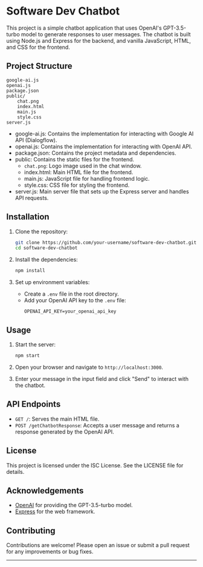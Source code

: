 # Software Dev Chatbot

This project is a simple chatbot application that uses OpenAI's GPT-3.5-turbo model to generate responses to user messages. The chatbot is built using Node.js and Express for the backend, and vanilla JavaScript, HTML, and CSS for the frontend.

## Project Structure

```
google-ai.js
openai.js
package.json
public/
    chat.png
    index.html
    main.js
    style.css
server.js
```

- google-ai.js: Contains the implementation for interacting with Google AI API (Dialogflow).
- openai.js: Contains the implementation for interacting with OpenAI API.
- package.json: Contains the project metadata and dependencies.
- public: Contains the static files for the frontend.
  - `chat.png`: Logo image used in the chat window.
  - index.html: Main HTML file for the frontend.
  - main.js: JavaScript file for handling frontend logic.
  - style.css: CSS file for styling the frontend.
- server.js: Main server file that sets up the Express server and handles API requests.

## Installation

1. Clone the repository:
    ```sh
    git clone https://github.com/your-username/software-dev-chatbot.git
    cd software-dev-chatbot
    ```

2. Install the dependencies:
    ```sh
    npm install
    ```

3. Set up environment variables:
    - Create a `.env` file in the root directory.
    - Add your OpenAI API key to the `.env` file:
      ```env
      OPENAI_API_KEY=your_openai_api_key
      ```

## Usage

1. Start the server:
    ```sh
    npm start
    ```

2. Open your browser and navigate to `http://localhost:3000`.

3. Enter your message in the input field and click "Send" to interact with the chatbot.

## API Endpoints

- `GET /`: Serves the main HTML file.
- `POST /getChatbotResponse`: Accepts a user message and returns a response generated by the OpenAI API.

## License

This project is licensed under the ISC License. See the LICENSE file for details.

## Acknowledgements

- [OpenAI](https://openai.com/) for providing the GPT-3.5-turbo model.
- [Express](https://expressjs.com/) for the web framework.

## Contributing

Contributions are welcome! Please open an issue or submit a pull request for any improvements or bug fixes.

---